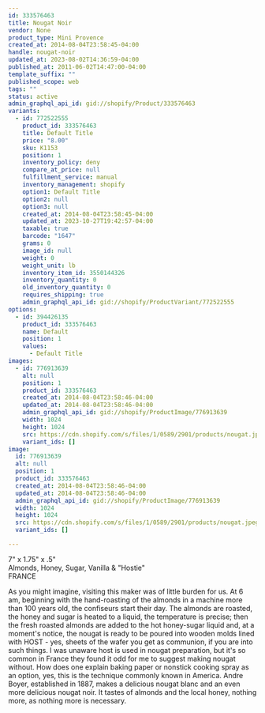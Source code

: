 ```yaml
---
id: 333576463
title: Nougat Noir
vendor: None
product_type: Mini Provence
created_at: 2014-08-04T23:58:45-04:00
handle: nougat-noir
updated_at: 2023-08-02T14:36:59-04:00
published_at: 2011-06-02T14:47:00-04:00
template_suffix: ""
published_scope: web
tags: ""
status: active
admin_graphql_api_id: gid://shopify/Product/333576463
variants:
  - id: 772522555
    product_id: 333576463
    title: Default Title
    price: "8.00"
    sku: K1153
    position: 1
    inventory_policy: deny
    compare_at_price: null
    fulfillment_service: manual
    inventory_management: shopify
    option1: Default Title
    option2: null
    option3: null
    created_at: 2014-08-04T23:58:45-04:00
    updated_at: 2023-10-27T19:42:57-04:00
    taxable: true
    barcode: "1647"
    grams: 0
    image_id: null
    weight: 0
    weight_unit: lb
    inventory_item_id: 3550144326
    inventory_quantity: 0
    old_inventory_quantity: 0
    requires_shipping: true
    admin_graphql_api_id: gid://shopify/ProductVariant/772522555
options:
  - id: 394426135
    product_id: 333576463
    name: Default
    position: 1
    values:
      - Default Title
images:
  - id: 776913639
    alt: null
    position: 1
    product_id: 333576463
    created_at: 2014-08-04T23:58:46-04:00
    updated_at: 2014-08-04T23:58:46-04:00
    admin_graphql_api_id: gid://shopify/ProductImage/776913639
    width: 1024
    height: 1024
    src: https://cdn.shopify.com/s/files/1/0589/2901/products/nougat.jpeg?v=1407211126
    variant_ids: []
image:
  id: 776913639
  alt: null
  position: 1
  product_id: 333576463
  created_at: 2014-08-04T23:58:46-04:00
  updated_at: 2014-08-04T23:58:46-04:00
  admin_graphql_api_id: gid://shopify/ProductImage/776913639
  width: 1024
  height: 1024
  src: https://cdn.shopify.com/s/files/1/0589/2901/products/nougat.jpeg?v=1407211126
  variant_ids: []

---
```


7" x 1.75" x .5"  
Almonds, Honey, Sugar, Vanilla & "Hostie"  
FRANCE

As you might imagine, visiting this maker was of little burden for us. At 6 am, beginning with the hand-roasting of the almonds in a machine more than 100 years old, the confiseurs start their day. The almonds are roasted, the honey and sugar is heated to a liquid, the temperature is precise; then the fresh roasted almonds are added to the hot honey-sugar liquid and, at a moment's notice, the nougat is ready to be poured into wooden molds lined with HOST - yes, sheets of the wafer you get as communion, if you are into such things. I was unaware host is used in nougat preparation, but it's so common in France they found it odd for me to suggest making nougat without. How does one explain baking paper or nonstick cooking spray as an option, yes, this is the technique commonly known in America. Andre Boyer, established in 1887, makes a delicious nougat blanc and an even more delicious nougat noir. It tastes of almonds and the local honey, nothing more, as nothing more is necessary.